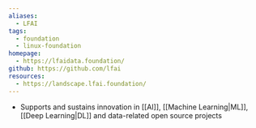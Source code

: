 ```yaml
---
aliases:
  - LFAI
tags:
  - foundation
  - linux-foundation
homepage:
  - https://lfaidata.foundation/
github: https://github.com/lfai
resources:
  - https://landscape.lfai.foundation/
---
```

- Supports and sustains innovation in [[AI]], [[Machine Learning|ML]], [[Deep Learning|DL]] and data-related open source projects